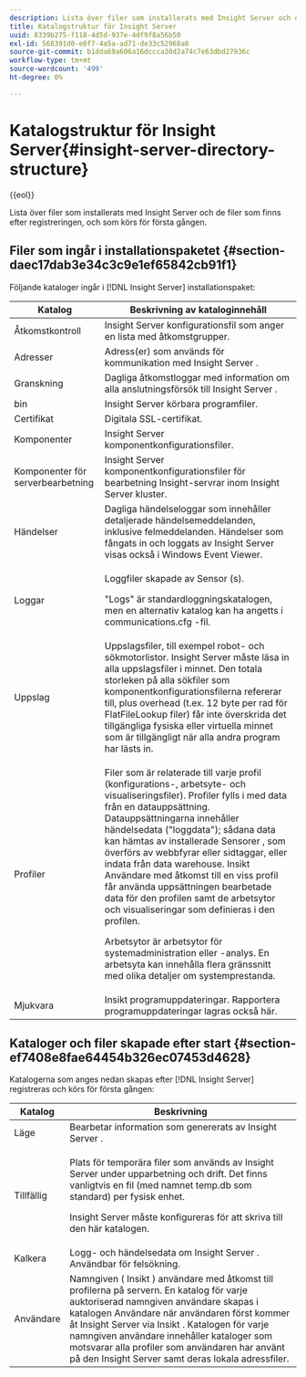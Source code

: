 ```yaml
---
description: Lista över filer som installerats med Insight Server och de filer som finns efter registreringen, och som körs för första gången.
title: Katalogstruktur för Insight Server
uuid: 8339b275-f118-4d5d-937e-4df9f8a56b50
exl-id: 568391d0-e0f7-4a5a-ad71-de33c52968a0
source-git-commit: b1dda69a606a16dccca30d2a74c7e63dbd27936c
workflow-type: tm+mt
source-wordcount: '499'
ht-degree: 0%

---
```


# Katalogstruktur för Insight Server{#insight-server-directory-structure}

{{eol}}

Lista över filer som installerats med Insight Server och de filer som finns efter registreringen, och som körs för första gången.

## Filer som ingår i installationspaketet {#section-daec17dab3e34c3c9e1ef65842cb91f1}

Följande kataloger ingår i [!DNL Insight Server] installationspaket:

<table id="table_CE713A3D671C453A87986E4CD4620EF3"> 
 <thead> 
  <tr> 
   <th colname="col1" class="entry"> Katalog </th> 
   <th colname="col2" class="entry"> Beskrivning av kataloginnehåll </th> 
  </tr> 
 </thead>
 <tbody> 
  <tr> 
   <td colname="col1"> Åtkomstkontroll </td> 
   <td colname="col2"> <span class="keyword"> Insight Server </span> konfigurationsfil som anger en lista med åtkomstgrupper. </td> 
  </tr> 
  <tr> 
   <td colname="col1"> Adresser </td> 
   <td colname="col2"> Adress(er) som används för kommunikation med <span class="keyword"> Insight Server </span>. </td> 
  </tr> 
  <tr> 
   <td colname="col1"> Granskning </td> 
   <td colname="col2"> Dagliga åtkomstloggar med information om alla anslutningsförsök till <span class="keyword"> Insight Server </span>. </td> 
  </tr> 
  <tr> 
   <td colname="col1"> bin </td> 
   <td colname="col2"> <span class="keyword"> Insight Server </span> körbara programfiler. </td> 
  </tr> 
  <tr> 
   <td colname="col1"> Certifikat </td> 
   <td colname="col2"> Digitala SSL-certifikat. </td> 
  </tr> 
  <tr> 
   <td colname="col1"> Komponenter </td> 
   <td colname="col2"> <span class="keyword"> Insight Server </span> komponentkonfigurationsfiler. </td> 
  </tr> 
  <tr> 
   <td colname="col1"> Komponenter för serverbearbetning </td> 
   <td colname="col2"> <span class="keyword"> Insight Server </span> komponentkonfigurationsfiler för bearbetning <span class="keyword"> Insight-servrar </span> inom <span class="keyword"> Insight Server </span> kluster. </td> 
  </tr> 
  <tr> 
   <td colname="col1"> Händelser </td> 
   <td colname="col2"> Dagliga händelseloggar som innehåller detaljerade händelsemeddelanden, inklusive felmeddelanden. Händelser som fångats in och loggats av <span class="keyword"> Insight Server </span> visas också i Windows Event Viewer. </td> 
  </tr> 
  <tr> 
   <td colname="col1"> Loggar </td> 
   <td colname="col2"> <p>Loggfiler skapade av <span class="wintitle"> Sensor </span>(s). </p> <p>"Logs" är standardloggningskatalogen, men en alternativ katalog kan ha angetts i <span class="filepath"> communications.cfg </span> -fil. </p> </td> 
  </tr> 
  <tr> 
   <td colname="col1"> Uppslag </td> 
   <td colname="col2"> Uppslagsfiler, till exempel robot- och sökmotorlistor. <span class="keyword"> Insight Server </span> måste läsa in alla uppslagsfiler i minnet. Den totala storleken på alla sökfiler som komponentkonfigurationsfilerna refererar till, plus overhead (t.ex. 12 byte per rad för <span class="filepath"> FlatFileLookup </span> filer) får inte överskrida det tillgängliga fysiska eller virtuella minnet som är tillgängligt när alla andra program har lästs in. </td> 
  </tr> 
  <tr> 
   <td colname="col1"> Profiler </td> 
   <td colname="col2"> <p>Filer som är relaterade till varje profil (konfigurations-, arbetsyte- och visualiseringsfiler). Profiler fylls i med data från en datauppsättning. Datauppsättningarna innehåller händelsedata ("loggdata"); sådana data kan hämtas av installerade <span class="wintitle"> Sensorer </span>, som överförs av webbfyrar eller sidtaggar, eller indata från data warehouse. <span class="keyword"> Insikt </span> Användare med åtkomst till en viss profil får använda uppsättningen bearbetade data för den profilen samt de arbetsytor och visualiseringar som definieras i den profilen. </p> <p>Arbetsytor är arbetsytor för systemadministration eller -analys. En arbetsyta kan innehålla flera gränssnitt med olika detaljer om systemprestanda. </p> </td> 
  </tr> 
  <tr> 
   <td colname="col1"> Mjukvara </td> 
   <td colname="col2"> <span class="keyword"> Insikt </span> programuppdateringar. Rapportera programuppdateringar lagras också här. </td> 
  </tr> 
 </tbody> 
</table>

## Kataloger och filer skapade efter start {#section-ef7408e8fae64454b326ec07453d4628}

Katalogerna som anges nedan skapas efter [!DNL Insight Server] registreras och körs för första gången:

<table id="table_89CC9F3E568044C8A0072BF0A6EDCCEF"> 
 <thead> 
  <tr> 
   <th colname="col1" class="entry"> Katalog </th> 
   <th colname="col2" class="entry"> Beskrivning </th> 
  </tr> 
 </thead>
 <tbody> 
  <tr> 
   <td colname="col1"> Läge </td> 
   <td colname="col2"> Bearbetar information som genererats av <span class="keyword"> Insight Server </span>. </td> 
  </tr> 
  <tr> 
   <td colname="col1"> Tillfällig </td> 
   <td colname="col2"> <p>Plats för temporära filer som används av <span class="keyword"> Insight Server </span> under upparbetning och drift. Det finns vanligtvis en fil (med namnet <span class="filepath"> temp.db </span> som standard) per fysisk enhet. </p> <p> <span class="keyword"> Insight Server </span> måste konfigureras för att skriva till den här katalogen. </p> </td> 
  </tr> 
  <tr> 
   <td colname="col1"> Kalkera </td> 
   <td colname="col2"> Logg- och händelsedata om <span class="keyword"> Insight Server </span>. Användbar för felsökning. </td> 
  </tr> 
  <tr> 
   <td colname="col1"> Användare </td> 
   <td colname="col2"> Namngiven ( <span class="keyword"> Insikt </span>) användare med åtkomst till profilerna på servern. En katalog för varje auktoriserad namngiven användare skapas i katalogen Användare när användaren först kommer åt <span class="keyword"> Insight Server </span> via <span class="keyword"> Insikt </span>. Katalogen för varje namngiven användare innehåller kataloger som motsvarar alla profiler som användaren har använt på den <span class="keyword"> Insight Server </span> samt deras lokala adressfiler. </td> 
  </tr> 
 </tbody> 
</table>
